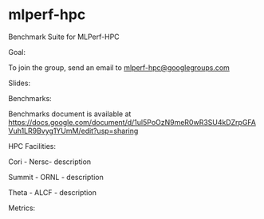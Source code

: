 # mlperf-hpc

Benchmark Suite for MLPerf-HPC

Goal:

To join the group, send an email to mlperf-hpc@googlegroups.com

Slides:

Benchmarks:

Benchmarks document is available at https://docs.google.com/document/d/1ul5PoOzN9meR0wR3SU4kDZrpGFAVuh1LR9Bvyg1YUmM/edit?usp=sharing

HPC Facilities:

Cori - Nersc- description

Summit - ORNL - description

Theta - ALCF - description

Metrics:
